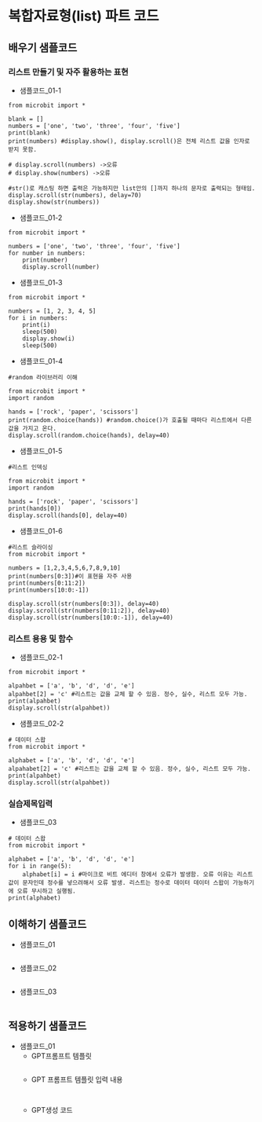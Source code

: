 # 복합자료형(list) 파트 코드
## 배우기 샘플코드
### 리스트 만들기 및 자주 활용하는 표현
* 샘플코드_01-1
```
from microbit import * 

blank = []
numbers = ['one', 'two', 'three', 'four', 'five']
print(blank)
print(numbers) #display.show(), display.scroll()은 전체 리스트 값을 인자로 받지 못함.

# display.scroll(numbers) ->오류
# display.show(numbers) ->오류

#str()로 캐스팅 하면 출력은 가능하지만 list안의 []까지 하나의 문자로 출력되는 형태임.
display.scroll(str(numbers), delay=70)
display.show(str(numbers))
```
* 샘플코드_01-2
```
from microbit import * 

numbers = ['one', 'two', 'three', 'four', 'five']
for number in numbers:
    print(number)
    display.scroll(number)
```

* 샘플코드_01-3
```
from microbit import * 

numbers = [1, 2, 3, 4, 5]
for i in numbers:
    print(i)
    sleep(500)
    display.show(i)
    sleep(500)
```

* 샘플코드_01-4
```
#random 라이브러리 이해

from microbit import *
import random

hands = ['rock', 'paper', 'scissors']
print(random.choice(hands)) #random.choice()가 호출될 때마다 리스트에서 다른 값을 가지고 온다.
display.scroll(random.choice(hands), delay=40)
```

* 샘플코드_01-5
```
#리스트 인덱싱

from microbit import *
import random

hands = ['rock', 'paper', 'scissors']
print(hands[0])
display.scroll(hands[0], delay=40)
```

* 샘플코드_01-6
```
#리스트 슬라이싱
from microbit import *

numbers = [1,2,3,4,5,6,7,8,9,10]
print(numbers[0:3])#이 표현을 자주 사용
print(numbers[0:11:2])
print(numbers[10:0:-1])

display.scroll(str(numbers[0:3]), delay=40)
display.scroll(str(numbers[0:11:2]), delay=40)
display.scroll(str(numbers[10:0:-1]), delay=40)
```

### 리스트 용용 및 함수
* 샘플코드_02-1
```
from microbit import *

alpahbet = ['a', 'b', 'd', 'd', 'e']
alpahbet[2] = 'c' #리스트는 값을 교체 할 수 있음. 정수, 실수, 리스트 모두 가능.
print(alpahbet)
display.scroll(str(alpahbet))
```
* 샘플코드_02-2
```
# 데이터 스왑
from microbit import *

alphabet = ['a', 'b', 'd', 'd', 'e']
alpahabet[2] = 'c' #리스트는 값을 교체 할 수 있음. 정수, 실수, 리스트 모두 가능.
print(alpahbet)
display.scroll(str(alpahbet))
```

### 실습제목입력
* 샘플코드_03
```
# 데이터 스왑
from microbit import *

alphabet = ['a', 'b', 'd', 'd', 'e']
for i in range(5):
    alphabet[i] = i #마이크로 비트 에디터 창에서 오류가 발생함. 오류 이유는 리스트 값이 문자인데 정수를 넣으려해서 오류 발생. 리스트는 정수로 데이터 데이터 스왑이 가능하기에 오류 무시하고 실행됨. 
print(alphabet)
```

## 이해하기 샘플코드
* 샘플코드_01
```
```

* 샘플코드_02
```
```

* 샘플코드_03
```
```

## 적용하기 샘플코드
* 샘플코드_01
  - GPT프롬프트 템플릿
    ```
  
    ```
  - GPT 프롬프트 템플릿 입력 내용
    ```
   
    ```
  - GPT생성 코드
    ```
   
    ```

